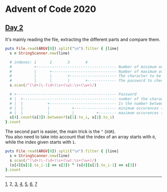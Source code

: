 # Advent of Code 2020

## [Day 2](http://adventofcode.com/2020/day/2)

It's mainly reading the file, extracting the different parts and compare them.

```ruby
puts File.read(ARGV[0]).split("\n").filter { |line|
  s = StringScanner.new(line)

  # indexes: 1      2       3       4
  #          +------------------------------------ Number of minimum occurences (scanned as string)
  #          |      +----------------------------- Number of maximum occurences (scanned as string)
  #          |      |       +--------------------- The character to be checked
  #          |      |       |       +------------- The password to check
  s.scan(/^(\d+)\-(\d+)\s+(\w):\s+(\w+)/)

  # +--------------------------------------------- Password
  # |  +------------------------------------------ number of the characters in password
  # |  |           +------------------------------ Is the number between …
  # |  |           |          +------------------- minimum occurences (as integer)
  # |  |           |          |          +-------- maximum occurences (as integer)
  s[4].count(s[3]).between?(s[1].to_i, s[2].to_i)
}.count
```

The second part is easier, the main trick is the `^` (`XOR`).  
You also need to take into account that the index of an array starts with `0`, while the index given starts with `1`.

```ruby
puts File.read(ARGV[0]).split("\n").filter { |line|
  s = StringScanner.new(line)
  s.scan(/^(\d+)\-(\d+)\s+(\w):\s+(\w+)/)
  (s[4][s[1].to_i-1] == s[3]) ^ (s[4][s[2].to_i-1] == s[3])
}.count

```

- - -
[1](day01.md), 2, [3](day03.md), [4](day04.md), [5](day05.md), [6](day06.md), [7](day07.md)
